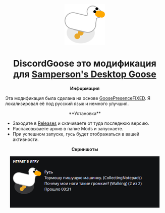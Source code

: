 <div align="center">

<img src="/Images/icon.png" width="128" height="128">

# DiscordGoose это модификация для [Samperson's Desktop Goose](https://samperson.itch.io/desktop-goose)

**Информация**

</div>

Эта модификация была сделана на основе [GoosePresenceFIXED](https://github.com/G1nX-01/GoosePresenceFIXED).
Я локализировал её под русский язык и немного улучшил.

<div align="center">**Установка**</div>

- Заходите в [Releases](https://github.com/arttostog/DiscordGoose/releases) и скачиваете от туда последнюю версию.
- Распаковываете архив в папке Mods и запускаете.
- При успешном запуске, гусь будет отображаться в вашей активности.

<div align="center">

**Скриншоты**

<img src="/Images/img.png">

</div>